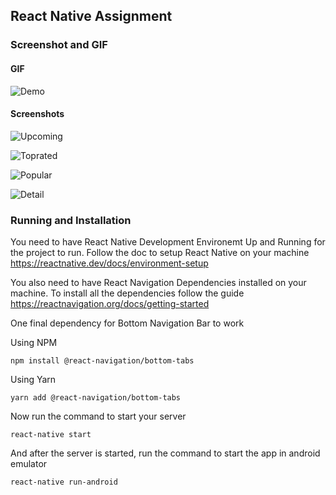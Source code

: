 ## React Native Assignment

### Screenshot and GIF

#### GIF

![Demo](https://github.com/sharma-kunal/SAU-Feb-Batch-2/blob/main/React_Native/img/demo.gif)

#### Screenshots

![Upcoming](https://github.com/sharma-kunal/SAU-Feb-Batch-2/blob/main/React_Native/img/Upcoming.png)

![Toprated](https://github.com/sharma-kunal/SAU-Feb-Batch-2/blob/main/React_Native/img/Toprated.png)

![Popular](https://github.com/sharma-kunal/SAU-Feb-Batch-2/blob/main/React_Native/img/Popular.png)

![Detail](https://github.com/sharma-kunal/SAU-Feb-Batch-2/blob/main/React_Native/img/detail.png)


### Running and Installation

You need to have React Native Development Environemt Up and Running for the project to run. Follow the doc to setup React Native on your machine https://reactnative.dev/docs/environment-setup

You also need to have React Navigation Dependencies installed on your machine. To install all the dependencies follow the guide https://reactnavigation.org/docs/getting-started

One final dependency for Bottom Navigation Bar to work

Using NPM
```
npm install @react-navigation/bottom-tabs
```

Using Yarn
```
yarn add @react-navigation/bottom-tabs
```

Now run the command to start your server
```
react-native start
```

And after the server is started, run the command to start the app in android emulator

```
react-native run-android
```
